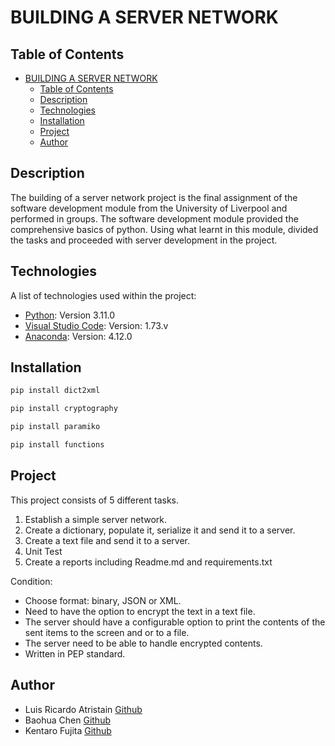 # BUILDING A SERVER NETWORK


## Table of Contents

- [BUILDING A SERVER NETWORK](#building-a-server-network)
  - [Table of Contents](#table-of-contents)
  - [Description](#description)
  - [Technologies](#technologies)
  - [Installation](#installation)
  - [Project](#project)
  - [Author](#author)


## Description

The building of a server network project is the final assignment of the software development module from the University of Liverpool and performed in groups. The software development module provided the comprehensive basics of python. Using what learnt in this module,  divided the tasks and proceeded with server development in the project. 

## Technologies

A list of technologies used within the project:
* [Python](https://www.python.org/downloads/): Version 3.11.0 
* [Visual Studio Code](https://visualstudio.microsoft.com/es/): Version: 1.73.v 
* [Anaconda](https://www.anaconda.com/products/distribution): Version: 4.12.0 

## Installation
```bash
pip install dict2xml
```
```bash
pip install cryptography
```
```bash
pip install paramiko
```
```bash
pip install functions
```

## Project
This project consists of 5 different tasks.

1. Establish a simple server network.
2. Create a dictionary, populate it, serialize it and send it to a server.
3. Create a text file and send it to a server.
4. Unit Test
5. Create a reports including Readme.md and requirements.txt

Condition:

* Choose format: binary, JSON or XML.
* Need to have the option to encrypt the text in a text file.
* The server should have a configurable option to print the contents of the sent items to the screen and or to a file.
* The server need to be able to handle encrypted contents.
* Written in PEP standard.


## Author
* Luis Ricardo Atristain [Github](https://github.com/SoftDevGroupD)
* Baohua Chen [Github](https://github.com/stevenchan88)
* Kentaro Fujita [Github](https://github.com/Ken-juuli)